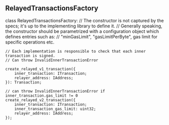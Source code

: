 ## RelayedTransactionsFactory

class RelayedTransactionsFactory:
    // The constructor is not captured by the specs; it's up to the implementing library to define it.
    // Generally speaking, the constructor should be parametrized with a configuration object which defines entries such as:
    // "minGasLimit", "gasLimitPerByte", gas limit for specific operations etc.

    // Each implementation is responsible to check that each inner transaction is signed.
    // Can throw InvalidInnerTransactionError

    create_relayed_v1_transaction({
        inner_transaction: ITransaction;
        relayer_address: IAddress;
    }): Transaction;

    // can throw InvalidInnerTransactionError if inner_transaction.gas_limit != 0
    create_relayed_v2_transaction({
        inner_transaction: ITransaction;
        inner_transaction_gas_limit: uint32;
        relayer_address: IAddress;
    });
